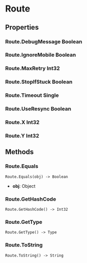 # Route    

## Properties  
### Route.DebugMessage __Boolean__
### Route.IgnoreMobile __Boolean__
### Route.MaxRetry __Int32__
### Route.StopIfStuck __Boolean__
### Route.Timeout __Single__
### Route.UseResync __Boolean__
### Route.X __Int32__
### Route.Y __Int32__ 
## Methods  
### Route.Equals
```
Route.Equals(obj) -> Boolean
```
- **obj**: Object
### Route.GetHashCode
```
Route.GetHashCode() -> Int32
```
### Route.GetType
```
Route.GetType() -> Type
```
### Route.ToString
```
Route.ToString() -> String
```